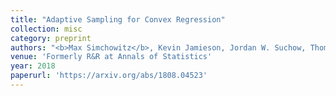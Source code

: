 ```yaml
---
title: "Adaptive Sampling for Convex Regression"
collection: misc
category: preprint
authors: "<b>Max Simchowitz</b>, Kevin Jamieson, Jordan W. Suchow, Thomas L. Griffiths"
venue: 'Formerly R&R at Annals of Statistics'
year: 2018
paperurl: 'https://arxiv.org/abs/1808.04523'
---
```

